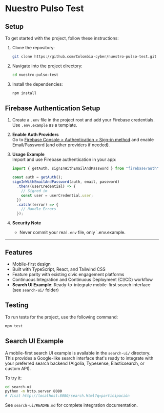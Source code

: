 # Nuestro Pulso Test

## Setup
To get started with the project, follow these instructions:

1. Clone the repository:
   ```bash
   git clone https://github.com/Colombia-cyber/nuestro-pulso-test.git
   ```
2. Navigate into the project directory:
   ```bash
   cd nuestro-pulso-test
   ```
3. Install the dependencies:
   ```bash
   npm install
   ```

## Firebase Authentication Setup

1. Create a `.env` file in the project root and add your Firebase credentials. Use `.env.example` as a template.

2. **Enable Auth Providers**  
   Go to [Firebase Console > Authentication > Sign-in method](https://console.firebase.google.com/) and enable Email/Password (and other providers if needed).

3. **Usage Example**  
   Import and use Firebase authentication in your app:
   ```js
   import { getAuth, signInWithEmailAndPassword } from "firebase/auth";

   const auth = getAuth();
   signInWithEmailAndPassword(auth, email, password)
     .then((userCredential) => {
       // Signed in
       const user = userCredential.user;
     })
     .catch((error) => {
       // Handle Errors
     });
   ```
4. **Security Note**
   - Never commit your real `.env` file, only `.env.example.

---

## Features
- Mobile-first design
- Built with TypeScript, React, and Tailwind CSS
- Feature parity with existing civic engagement platforms
- Continuous Integration and Continuous Deployment (CI/CD) workflow
- **Search UI Example**: Ready-to-integrate mobile-first search interface (see `search-ui/` folder)

## Testing
To run tests for the project, use the following command:
```bash
npm test
```

## Search UI Example
A mobile-first search UI example is available in the `search-ui/` directory. This provides a Google-like search interface that's ready to integrate with your preferred search backend (Algolia, Typesense, Elasticsearch, or custom API).

To try it:
```bash
cd search-ui
python -m http.server 8080
# Visit http://localhost:8080/search.html?q=participación
```

See `search-ui/README.md` for complete integration documentation.